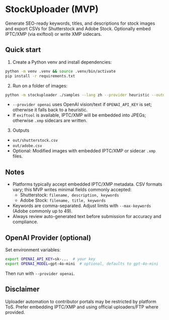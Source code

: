 # StockUploader (MVP)

Generate SEO-ready keywords, titles, and descriptions for stock images and export CSVs for Shutterstock and Adobe Stock. Optionally embed IPTC/XMP (via exiftool) or write XMP sidecars.

## Quick start

1. Create a Python venv and install dependencies:

```bash
python -m venv .venv && source .venv/bin/activate
pip install -r requirements.txt
```

2. Run on a folder of images:

```bash
python -m stockuploader ./samples --lang zh --provider heuristic --outdir ./out --platforms shutterstock,adobe --write-iptc
```

- `--provider openai` uses OpenAI vision/text if `OPENAI_API_KEY` is set; otherwise it falls back to a heuristic.
- If `exiftool` is available, IPTC/XMP will be embedded into JPEGs; otherwise `.xmp` sidecars are written.

3. Outputs

- `out/shutterstock.csv`
- `out/adobe.csv`
- Optional: Modified images with embedded IPTC/XMP or sidecar `.xmp` files.

## Notes

- Platforms typically accept embedded IPTC/XMP metadata. CSV formats vary; this MVP writes minimal fields commonly accepted:
  - Shutterstock: `filename, description, keywords`
  - Adobe Stock: `filename, title, keywords`
- Keywords are comma-separated. Adjust limits with `--max-keywords` (Adobe commonly up to 49).
- Always review auto-generated text before submission for accuracy and compliance.

## OpenAI Provider (optional)

Set environment variables:

```bash
export OPENAI_API_KEY=sk-...  # your key
export OPENAI_MODEL=gpt-4o-mini  # optional, defaults to gpt-4o-mini
```

Then run with `--provider openai`.

## Disclaimer

Uploader automation to contributor portals may be restricted by platform ToS. Prefer embedding IPTC/XMP and using official uploaders/FTP where provided.